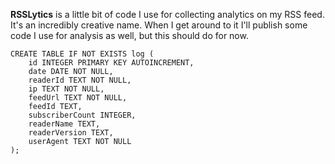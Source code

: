 **RSSLytics** is a little bit of code I use for collecting analytics on my RSS feed. It's an incredibly creative name. When I get around to it I'll publish some code I use for analysis as well, but this should do for now.

```
CREATE TABLE IF NOT EXISTS log (
    id INTEGER PRIMARY KEY AUTOINCREMENT,
    date DATE NOT NULL,
    readerId TEXT NOT NULL,
    ip TEXT NOT NULL,
    feedUrl TEXT NOT NULL,
    feedId TEXT,
    subscriberCount INTEGER,
    readerName TEXT,
    readerVersion TEXT,
    userAgent TEXT NOT NULL
);
```
